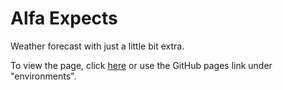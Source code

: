 # Alfa Expects
Weather forecast with just a little bit extra.

To view the page, click [here](https://aleifericsson.github.io/Alfa-Expects/) or use the GitHub pages link under "environments".

